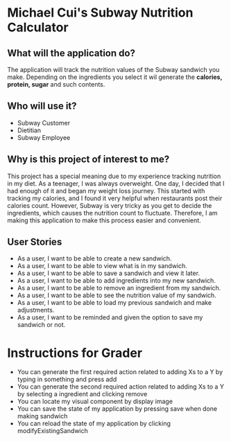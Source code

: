 # Michael Cui's Subway Nutrition Calculator

## What will the application do?

The application will track the nutrition values of the Subway sandwich you make. Depending on the ingredients you select
it wil generate the **calories, protein, sugar** and such contents.

## Who will use it?

- Subway Customer
- Dietitian
- Subway Employee

## Why is this project of interest to me?

This project has a special meaning due to my experience tracking nutrition in my diet. As a teenager, I was always 
overweight. One day, I decided that I had enough of it and began my weight loss journey. This started with tracking my 
calories, and I found it very helpful when restaurants post their calories count. However, Subway is very tricky as you 
get to decide the ingredients, which causes the nutrition count to fluctuate. Therefore, I am making this application
to make this process easier and convenient. 

## User Stories

- As a user, I want to be able to create a new sandwich. 
- As a user, I want to be able to view what is in my sandwich.
- As a user, I want to be able to save a sandwich and view it later.
- As a user, I want to be able to add ingredients into my new sandwich.
- As a user, I want to be able to remove an ingredient from my sandwich.
- As a user, I want to be able to see the nutrition value of my sandwich.
- As a user, I want to be able to load my previous sandwich and make adjustments.
- As a user, I want to be reminded and given the option to save my sandwich or not.

# Instructions for Grader

- You can generate the first required action related to adding Xs to a Y by typing in something and press add
- You can generate the second required action related to adding Xs to a Y by selecting a ingredient and clicking remove
- You can locate my visual component by display image
- You can save the state of my application by pressing save when done making sandwich
- You can reload the state of my application by clicking modifyExistingSandwich

 